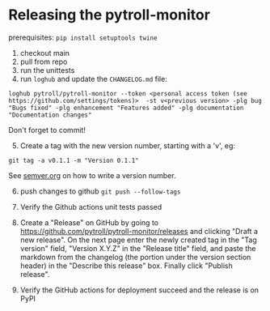 # Releasing the pytroll-monitor

prerequisites: `pip install setuptools twine`


1. checkout main
2. pull from repo
3. run the unittests
4. run `loghub` and update the `CHANGELOG.md` file:

```
loghub pytroll/pytroll-monitor --token <personal access token (see https://github.com/settings/tokens)>  -st v<previous version> -plg bug "Bugs fixed" -plg enhancement "Features added" -plg documentation "Documentation changes"
```

Don't forget to commit!

5. Create a tag with the new version number, starting with a 'v', eg:

```
git tag -a v0.1.1 -m "Version 0.1.1"
```

See [semver.org](http://semver.org/) on how to write a version number.


6. push changes to github `git push --follow-tags`

7. Verify the Github actions unit tests passed

8. Create a "Release" on GitHub by going to
   https://github.com/pytroll/pytroll-monitor/releases and clicking "Draft a new
   release". On the next page enter the newly created tag in the "Tag version"
   field, "Version X.Y.Z" in the "Release title" field, and paste the markdown
   from the changelog (the portion under the version section header) in the
   "Describe this release" box. Finally click "Publish release".

9. Verify the GitHub actions for deployment succeed and the release is on PyPI
